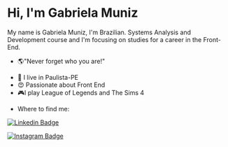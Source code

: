 #  Hi, I'm Gabriela Muniz

My name is Gabriela Muniz, I'm Brazilian. Systems Analysis and Development course and I'm focusing on studies for a career in the Front-End.

* 🌎"Never forget who you are!"

- 📍 I live in Paulista-PE
- 😍 Passionate about Front End
- 🎮I play League of Legends and The Sims 4

* Where to find me:

[![Linkedin Badge](https://img.shields.io/badge/-LinkedIn-indigo?style=flat-square&logo=Linkedin&logoColor=white&link=https://www.linkedin.com/in/gabriela-muniz-1ab02a1ab/)](https://www.linkedin.com/in/gabriela-muniz-1ab02a1ab/)

[![Instagram Badge](https://img.shields.io/badge/-Instagram-indigo?style=flat-square&labelColor=indigo&logo=instagram&logoColor=white&link=https://www.instagram.com/gabrielassm_/)](https://www.instagram.com/gabrielassm_/)






